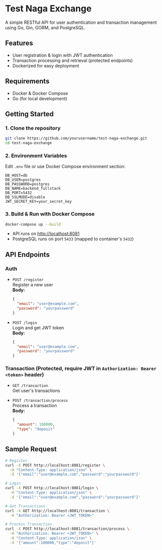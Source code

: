 # Test Naga Exchange

A simple RESTful API for user authentication and transaction management using Go, Gin, GORM, and PostgreSQL.

## Features

- User registration & login with JWT authentication
- Transaction processing and retrieval (protected endpoints)
- Dockerized for easy deployment

## Requirements

- Docker & Docker Compose
- Go (for local development)

## Getting Started

### 1. Clone the repository

```sh
git clone https://github.com/yourusername/test-naga-exchange.git
cd test-naga-exchange
```

### 2. Environment Variables

Edit `.env` file or use Docker Compose environment section:

```
DB_HOST=db
DB_USER=postgres
DB_PASSWORD=postgres
DB_NAME=backend_fullstack
DB_PORT=5432
DB_SSLMODE=disable
JWT_SECRET_KEY=your_secret_key
```

### 3. Build & Run with Docker Compose

```sh
docker-compose up --build
```

- API runs on [http://localhost:8081](http://localhost:8081)
- PostgreSQL runs on port `5433` (mapped to container's `5432`)

## API Endpoints

### Auth

- `POST /register`  
  Register a new user  
  **Body:**  
  ```json
  {
    "email": "user@example.com",
    "password": "yourpassword"
  }
  ```

- `POST /login`  
  Login and get JWT token  
  **Body:**  
  ```json
  {
    "email": "user@example.com",
    "password": "yourpassword"
  }
  ```

### Transaction (Protected, require JWT in `Authorization: Bearer <token>` header)

- `GET /transaction`  
  Get user's transactions

- `POST /transaction/process`  
  Process a transaction  
  **Body:**  
  ```json
  {
    "amount": 100000,
    "type": "deposit"
  }
  ```

## Sample Request

```sh
# Register
curl -X POST http://localhost:8081/register \
  -H "Content-Type: application/json" \
  -d '{"email":"user@example.com","password":"yourpassword"}'

# Login
curl -X POST http://localhost:8081/login \
  -H "Content-Type: application/json" \
  -d '{"email":"user@example.com","password":"yourpassword"}'

# Get Transactions
curl -X GET http://localhost:8081/transaction \
  -H "Authorization: Bearer <JWT_TOKEN>"

# Process Transaction
curl -X POST http://localhost:8081/transaction/process \
  -H "Authorization: Bearer <JWT_TOKEN>" \
  -H "Content-Type: application/json" \
  -d '{"amount":100000,"type":"deposit"}'
```